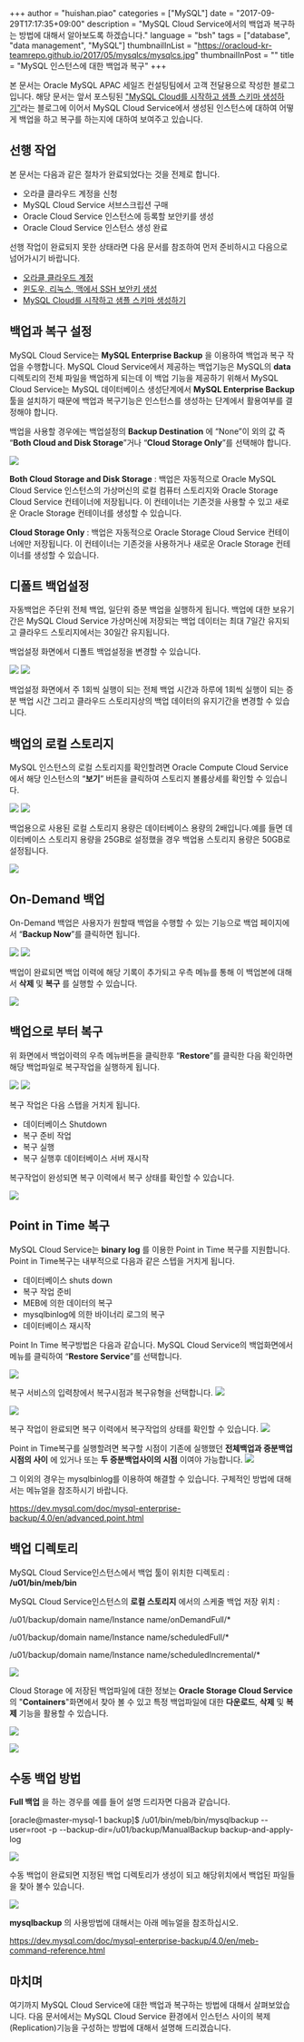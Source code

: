 +++
author = "huishan.piao"
categories = ["MySQL"]
date = "2017-09-29T17:17:35+09:00"
description = "MySQL Cloud Service에서의 백업과 복구하는 방법에 대해서 알아보도록 하겠습니다."
language = "bsh"
tags = ["database", "data management", "MySQL"]
thumbnailInList = "https://oracloud-kr-teamrepo.github.io/2017/05/mysqlcs/mysqlcs.jpg"
thumbnailInPost = ""
title = "MySQL 인스턴스에 대한 백업과 복구"
+++

본 문서는 Oracle MySQL APAC 세일즈 컨설팅팀에서 고객 전달용으로 작성한 블로그입니다. 해당 문서는 앞서 포스팅된 ["MySQL Cloud를 시작하고 샘플 스키마 생성하기"](post/mysqlcs/)라는 블로그에 이어서 MySQL Cloud Service에서 생성된 인스턴스에 대하여 어떻게 백업을 하고 복구를 하는지에 대하여 보여주고 있습니다.

## 선행 작업

본 문서는 다음과 같은 절차가 완료되었다는 것을 전제로 합니다.

- 오라클 클라우드 계정을 신청
- MySQL Cloud Service 서브스크립션 구매
- Oracle Cloud Service 인스턴스에 등록할 보안키를 생성
- Oracle Cloud Service 인스턴스 생성 완료

선행 작업이 완료되지 못한 상태라면 다음 문서를 참조하여 먼저 준비하시고 다음으로 넘어가시기 바랍니다.  

- [오라클 클라우드 계정](/post/accont/)
- [윈도우, 리눅스, 맥에서 SSH 보안키 생성](/post/ssh_key/)
- [MySQL Cloud를 시작하고 샘플 스키마 생성하기](/post/mysqlcs/)

## 백업과 복구 설정

MySQL Cloud Service는 __MySQL Enterprise Backup__ 을 이용하여 백업과 복구 작업을 수행합니다. MySQL Cloud Service에서 제공하는 백업기능은 MySQL의 __data__ 디렉토리의 전체 파일을 백업하게 되는데 이 백업 기능을 제공하기 위해서 MySQL Cloud Service는 MySQL 데이터베이스 생성단계에서 __MySQL Enterprise Backup__ 툴을 설치하기 때문에 백업과 복구기능은 인스턴스를 생성하는 단계에서 활용여부를 결정해야 합니다.

백업을 사용할 경우에는 백업설정의 __Backup Destination__ 에 “None”이 외의 값 즉 “__Both Cloud and Disk Storage__”거나 “__Cloud Storage Only__”를 선택해야 합니다.

![](https://oracloud-kr-teamrepo.github.io/2017/09/mysqlcs_backup/config.png)

__Both Cloud Storage and Disk Storage__ : 백업은 자동적으로 Oracle MySQL Cloud Service 인스턴스의 가상머신의 로컬 컴퓨터 스토리지와 Oracle Storage Cloud Service 컨테이너에 저장됩니다. 이 컨테이너는 기존것을 사용할 수 있고 새로운 Oracle Storage 컨테이너를 생성할 수 있습니다.

__Cloud Storage Only__ : 백업은 자동적으로 Oracle Storage Cloud Service 컨테이너에만 저장됩니다. 이 컨테이너는 기존것을 사용하거나 새로운 Oracle Storage 컨테이너를 생성할 수 있습니다.

## 디폴트 백업설정

자동백업은 주단위 전체 백업, 일단위 증분 백업을 실행하게 됩니다.
백업에 대한 보유기간은 MySQL Cloud Service 가상머신에 저장되는 백업 데이터는 최대 7일간 유지되고 클라우드 스토리지에서는 30일간 유지됩니다.

백업설정 화면에서 디폴트 백업설정을 변경할 수 있습니다.

![](https://oracloud-kr-teamrepo.github.io/2017/09/mysqlcs_backup/change1.png)
![](https://oracloud-kr-teamrepo.github.io/2017/09/mysqlcs_backup/change2.png)

백업설정 화면에서 주 1회씩 실행이 되는 전체 백업 시간과 하루에 1회씩 실행이 되는 증분 백업 시간 그리고 클라우드 스토리지상의 백업 데이터의 유지기간을 변경할 수 있습니다.

## 백업의 로컬 스토리지

MySQL 인스턴스의 로컬 스토리지를 확인할려면 Oracle Compute Cloud Service에서 해당 인스턴스의 “__보기__” 버튼을 클릭하여 스토리지 볼륨상세를 확인할 수 있습니다.

![](https://oracloud-kr-teamrepo.github.io/2017/09/mysqlcs_backup/storage1.png)
![](https://oracloud-kr-teamrepo.github.io/2017/09/mysqlcs_backup/storage2.png)

백업용으로 사용된 로컬 스토리지 용량은 데이터베이스 용량의 2배입니다.예를 들면 데이터베이스 스토리지 용량을 25GB로 설정했을 경우 백업용 스토리지 용량은 50GB로 설정됩니다.

![](https://oracloud-kr-teamrepo.github.io/2017/09/mysqlcs_backup/storage3.png)

## On-Demand 백업

On-Demand 백업은 사용자가 원할때 백업을 수행할 수 있는 기능으로 백업 페이지에서 “__Backup Now__”를 클릭하면 됩니다.


![](https://oracloud-kr-teamrepo.github.io/2017/09/mysqlcs_backup/ondemand1.png)
![](https://oracloud-kr-teamrepo.github.io/2017/09/mysqlcs_backup/ondemand2.png)

백업이 완료되면 백업 이력에 해당 기록이 추가되고 우측 메뉴를 통해 이 백업본에 대해서 __삭제__ 및 __복구__ 를 실행할 수 있습니다.

![](https://oracloud-kr-teamrepo.github.io/2017/09/mysqlcs_backup/ondemand3.png)

## 백업으로 부터 복구

위 화면에서 백업이력의 우측 메뉴버튼을 클릭한후  “__Restore__”를 클릭한 다음 확인하면 해당 백업파일로 복구작업을 실행하게 됩니다.

![](https://oracloud-kr-teamrepo.github.io/2017/09/mysqlcs_backup/restore1.png)
![](https://oracloud-kr-teamrepo.github.io/2017/09/mysqlcs_backup/restore2.png)

복구 작업은 다음 스탭을 거치게 됩니다.

- 데이터베이스 Shutdown
- 복구 준비 작업
- 복구 실행
- 복구 실행후 데이터베이스 서버 재시작

복구작업이 완성되면 복구 이력에서 복구 상태를 확인할 수 있습니다.

![](https://oracloud-kr-teamrepo.github.io/2017/09/mysqlcs_backup/restore3.png)

## Point in Time 복구

MySQL Cloud Service는 __binary log__ 를 이용한 Point in Time 복구를 지원합니다.
Point in Time복구는 내부적으로 다음과 같은 스텝을 거치게 됩니다.

-	데이터베이스 shuts down
-	복구 작업 준비
-	MEB에 의한 데이터의 복구
-	mysqlbinlog에 의한 바이너리 로그의 복구
-	데이터베이스 재시작


Point In Time 복구방법은 다음과 같습니다.
MySQL Cloud Service의 백업화면에서 메뉴를 클릭하여 “__Restore Service__”를 선택합니다.

![](https://oracloud-kr-teamrepo.github.io/2017/09/mysqlcs_backup/restore4.png)

복구 서비스의 입력창에서 복구시점과 복구유형을 선택합니다.
![](https://oracloud-kr-teamrepo.github.io/2017/09/mysqlcs_backup/restore5.png)

![](https://oracloud-kr-teamrepo.github.io/2017/09/mysqlcs_backup/restore6.png)

복구 작업이 완료되면 복구 이력에서 복구작업의 상태를 확인할 수 있습니다.
![](https://oracloud-kr-teamrepo.github.io/2017/09/mysqlcs_backup/restore7.png)

Point in Time복구를 실행할려면 복구할 시점이 기존에 실행했던 __전체백업과 증분백업 시점의 사이__ 에 있거나 또는 __두 증분백업사이의 시점__ 이여야 가능합니다.
![](https://oracloud-kr-teamrepo.github.io/2017/09/mysqlcs_backup/PIT.png)

그 이외의 경우는 mysqlbinlog를 이용하여 해결할 수 있습니다.
구체적인 방법에 대해서는 메뉴얼을 참조하시기 바랍니다.

https://dev.mysql.com/doc/mysql-enterprise-backup/4.0/en/advanced.point.html

## 백업 디렉토리

MySQL Cloud Service인스턴스에서 백업 툴이 위치한 디렉토리 : __/u01/bin/meb/bin__

MySQL Cloud Service인스턴스의 __로컬 스토리지__ 에서의 스케줄 백업 저장 위치 :

/u01/backup/domain name/Instance name/onDemandFull/*

/u01/backup/domain name/Instance name/scheduledFull/*

/u01/backup/domain name/Instance name/scheduledIncremental/*

![](https://oracloud-kr-teamrepo.github.io/2017/09/mysqlcs_backup/backupdir.png)

Cloud Storage 에 저장된 백업파일에 대한 정보는 __Oracle Storage Cloud Service__ 의 "__Containers__"화면에서 찾아 볼 수 있고 특정 백업파일에 대한 __다운로드__, __삭제__ 및 __복제__ 기능을 활용할 수 있습니다.

![](https://oracloud-kr-teamrepo.github.io/2017/09/mysqlcs_backup/storage_cloud1.png)

![](https://oracloud-kr-teamrepo.github.io/2017/09/mysqlcs_backup/storage_cloud2.png)

## 수동 백업 방법

__Full 백업__ 을 하는 경우를 예를 들어 설명 드리자면 다음과 같습니다.

[oracle@master-mysql-1 backup]$ /u01/bin/meb/bin/mysqlbackup --user=root -p --backup-dir=/u01/backup/ManualBackup backup-and-apply-log

![](https://oracloud-kr-teamrepo.github.io/2017/09/mysqlcs_backup/manual1.png)

수동 백업이 완료되면 지정된 백업 디렉토리가 생성이 되고 해당위치에서 백업된 파일들을 찾아 볼수 있습니다.

![](https://oracloud-kr-teamrepo.github.io/2017/09/mysqlcs_backup/manual2.png)

__mysqlbackup__ 의 사용방법에 대해서는 아래 메뉴얼을 참조하십시오.

https://dev.mysql.com/doc/mysql-enterprise-backup/4.0/en/meb-command-reference.html

## 마치며

여기까지 MySQL Cloud Service에 대한 백업과 복구하는 방법에 대해서 살펴보았습니다. 다음 문서에서는 MySQL Cloud Service 환경에서 인스턴스 사이의 복제(Replication)기능을 구성하는 방법에 대해서 설명해 드리겠습니다.
